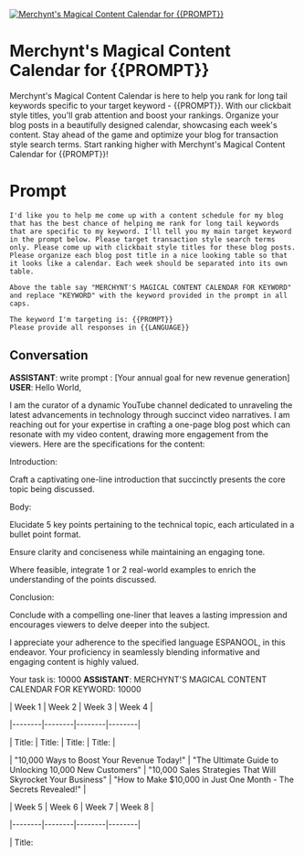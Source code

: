 
[![Merchynt's Magical Content Calendar for {{PROMPT}}](https://flow-user-images.s3.us-west-1.amazonaws.com/prompt/TmwYj5rbE1k2tZ0hFBQZK/1697573696283)]()
# Merchynt's Magical Content Calendar for {{PROMPT}} 
Merchynt's Magical Content Calendar is here to help you rank for long tail keywords specific to your target keyword - {{PROMPT}}. With our clickbait style titles, you'll grab attention and boost your rankings. Organize your blog posts in a beautifully designed calendar, showcasing each week's content. Stay ahead of the game and optimize your blog for transaction style search terms. Start ranking higher with Merchynt's Magical Content Calendar for {{PROMPT}}!

# Prompt

```
I'd like you to help me come up with a content schedule for my blog that has the best chance of helping me rank for long tail keywords that are specific to my keyword. I'll tell you my main target keyword in the prompt below. Please target transaction style search terms only. Please come up with clickbait style titles for these blog posts. Please organize each blog post title in a nice looking table so that it looks like a calendar. Each week should be separated into its own table. 

Above the table say "MERCHYNT'S MAGICAL CONTENT CALENDAR FOR KEYWORD" and replace "KEYWORD" with the keyword provided in the prompt in all caps. 

The keyword I'm targeting is: {{PROMPT}}
Please provide all responses in {{LANGUAGE}}
```

## Conversation

**ASSISTANT**: write prompt : [Your annual goal for new revenue generation]
**USER**: Hello World,

I am the curator of a dynamic YouTube channel dedicated to unraveling the latest advancements in technology through succinct video narratives. I am reaching out for your expertise in crafting a one-page blog post which can resonate with my video content, drawing more engagement from the viewers. Here are the specifications for the content:



Introduction:



Craft a captivating one-line introduction that succinctly presents the core topic being discussed.

Body:



Elucidate 5 key points pertaining to the technical topic, each articulated in a bullet point format.

Ensure clarity and conciseness while maintaining an engaging tone.

Where feasible, integrate 1 or 2 real-world examples to enrich the understanding of the points discussed.

Conclusion:



Conclude with a compelling one-liner that leaves a lasting impression and encourages viewers to delve deeper into the subject.

I appreciate your adherence to the specified language ESPANOOL, in this endeavor. Your proficiency in seamlessly blending informative and engaging content is highly valued.



Your task is: 10000
**ASSISTANT**: MERCHYNT'S MAGICAL CONTENT CALENDAR FOR KEYWORD: 10000



| Week 1 | Week 2 | Week 3 | Week 4 |

|--------|--------|--------|--------|

| Title: | Title: | Title: | Title: |

| "10,000 Ways to Boost Your Revenue Today!" | "The Ultimate Guide to Unlocking 10,000 New Customers" | "10,000 Sales Strategies That Will Skyrocket Your Business" | "How to Make $10,000 in Just One Month - The Secrets Revealed!" |



| Week 5 | Week 6 | Week 7 | Week 8 |

|--------|--------|--------|--------|

| Title:


